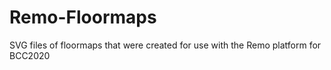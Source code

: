 # Remo-Floormaps
SVG files of floormaps that were created for use with the Remo platform for BCC2020
